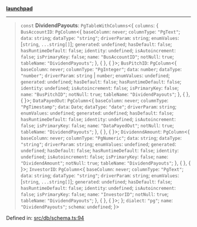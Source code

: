 [**launchpad**](index.md)

***

> `const` **DividendPayouts**: `PgTableWithColumns`\<\{ `columns`: \{ `BusAccountID`: `PgColumn`\<\{ `baseColumn`: `never`; `columnType`: `"PgText"`; `data`: `string`; `dataType`: `"string"`; `driverParam`: `string`; `enumValues`: \[`string`, `...string[]`\]; `generated`: `undefined`; `hasDefault`: `false`; `hasRuntimeDefault`: `false`; `identity`: `undefined`; `isAutoincrement`: `false`; `isPrimaryKey`: `false`; `name`: `"BusAccountID"`; `notNull`: `true`; `tableName`: `"DividendPayouts"`; \}, \{ \}, \{ \}\>; `BusPitchID`: `PgColumn`\<\{ `baseColumn`: `never`; `columnType`: `"PgInteger"`; `data`: `number`; `dataType`: `"number"`; `driverParam`: `string` \| `number`; `enumValues`: `undefined`; `generated`: `undefined`; `hasDefault`: `false`; `hasRuntimeDefault`: `false`; `identity`: `undefined`; `isAutoincrement`: `false`; `isPrimaryKey`: `false`; `name`: `"BusPitchID"`; `notNull`: `true`; `tableName`: `"DividendPayouts"`; \}, \{ \}, \{ \}\>; `DataPayedOut`: `PgColumn`\<\{ `baseColumn`: `never`; `columnType`: `"PgTimestamp"`; `data`: `Date`; `dataType`: `"date"`; `driverParam`: `string`; `enumValues`: `undefined`; `generated`: `undefined`; `hasDefault`: `false`; `hasRuntimeDefault`: `false`; `identity`: `undefined`; `isAutoincrement`: `false`; `isPrimaryKey`: `false`; `name`: `"DataPayedOut"`; `notNull`: `true`; `tableName`: `"DividendPayouts"`; \}, \{ \}, \{ \}\>; `DividenndAmount`: `PgColumn`\<\{ `baseColumn`: `never`; `columnType`: `"PgNumeric"`; `data`: `string`; `dataType`: `"string"`; `driverParam`: `string`; `enumValues`: `undefined`; `generated`: `undefined`; `hasDefault`: `false`; `hasRuntimeDefault`: `false`; `identity`: `undefined`; `isAutoincrement`: `false`; `isPrimaryKey`: `false`; `name`: `"DividendAmount"`; `notNull`: `true`; `tableName`: `"DividendPayouts"`; \}, \{ \}, \{ \}\>; `InvestorID`: `PgColumn`\<\{ `baseColumn`: `never`; `columnType`: `"PgText"`; `data`: `string`; `dataType`: `"string"`; `driverParam`: `string`; `enumValues`: \[`string`, `...string[]`\]; `generated`: `undefined`; `hasDefault`: `false`; `hasRuntimeDefault`: `false`; `identity`: `undefined`; `isAutoincrement`: `false`; `isPrimaryKey`: `false`; `name`: `"InvestorID"`; `notNull`: `true`; `tableName`: `"DividendPayouts"`; \}, \{ \}, \{ \}\>; \}; `dialect`: `"pg"`; `name`: `"DividendPayouts"`; `schema`: `undefined`; \}\>

Defined in: [src/db/schema.ts:94](https://github.com/victorbratov/launchpad/blob/ba912ff5e4884ef55d41a8ab239f2bb8e81f8ecb/src/db/schema.ts#L94)

